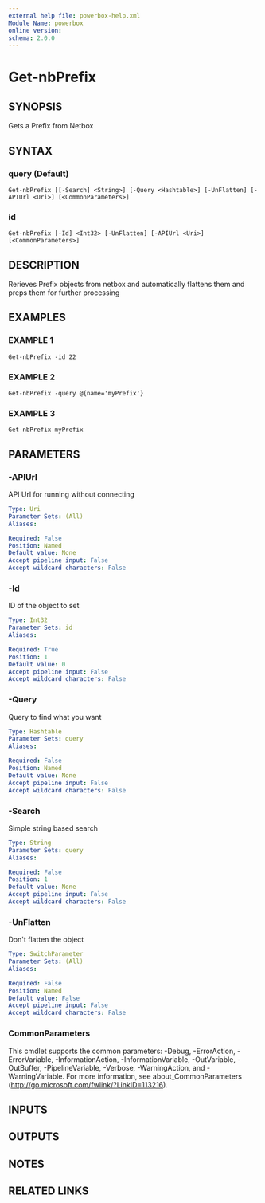 ```yaml
---
external help file: powerbox-help.xml
Module Name: powerbox
online version:
schema: 2.0.0
---
```


# Get-nbPrefix

## SYNOPSIS
Gets a Prefix from Netbox

## SYNTAX

### query (Default)
```
Get-nbPrefix [[-Search] <String>] [-Query <Hashtable>] [-UnFlatten] [-APIUrl <Uri>] [<CommonParameters>]
```

### id
```
Get-nbPrefix [-Id] <Int32> [-UnFlatten] [-APIUrl <Uri>] [<CommonParameters>]
```

## DESCRIPTION
Rerieves Prefix objects from netbox and automatically flattens them and
preps them for further processing

## EXAMPLES

### EXAMPLE 1
```
Get-nbPrefix -id 22
```

### EXAMPLE 2
```
Get-nbPrefix -query @{name='myPrefix'}
```

### EXAMPLE 3
```
Get-nbPrefix myPrefix
```

## PARAMETERS

### -APIUrl
API Url for running without connecting

```yaml
Type: Uri
Parameter Sets: (All)
Aliases:

Required: False
Position: Named
Default value: None
Accept pipeline input: False
Accept wildcard characters: False
```

### -Id
ID of the object to set

```yaml
Type: Int32
Parameter Sets: id
Aliases:

Required: True
Position: 1
Default value: 0
Accept pipeline input: False
Accept wildcard characters: False
```

### -Query
Query to find what you want

```yaml
Type: Hashtable
Parameter Sets: query
Aliases:

Required: False
Position: Named
Default value: None
Accept pipeline input: False
Accept wildcard characters: False
```

### -Search
Simple string based search

```yaml
Type: String
Parameter Sets: query
Aliases:

Required: False
Position: 1
Default value: None
Accept pipeline input: False
Accept wildcard characters: False
```

### -UnFlatten
Don't flatten the object

```yaml
Type: SwitchParameter
Parameter Sets: (All)
Aliases:

Required: False
Position: Named
Default value: False
Accept pipeline input: False
Accept wildcard characters: False
```

### CommonParameters
This cmdlet supports the common parameters: -Debug, -ErrorAction, -ErrorVariable, -InformationAction, -InformationVariable, -OutVariable, -OutBuffer, -PipelineVariable, -Verbose, -WarningAction, and -WarningVariable.
For more information, see about_CommonParameters (http://go.microsoft.com/fwlink/?LinkID=113216).

## INPUTS

## OUTPUTS

## NOTES

## RELATED LINKS
